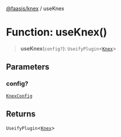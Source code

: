 [@faasjs/knex](../README.md) / useKnex

# Function: useKnex()

> **useKnex**(`config?`): `UseifyPlugin`\<[`Knex`](../classes/Knex.md)\>

## Parameters

### config?

[`KnexConfig`](../type-aliases/KnexConfig.md)

## Returns

`UseifyPlugin`\<[`Knex`](../classes/Knex.md)\>
